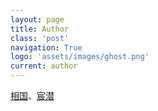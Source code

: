 ```yaml
---
layout: page
title: Author
class: 'post'
navigation: True
logo: 'assets/images/ghost.png'
current: author
---
```


[相国](http://weibo.com/234020607)、[宸潜](http://weibo.com/234020607)